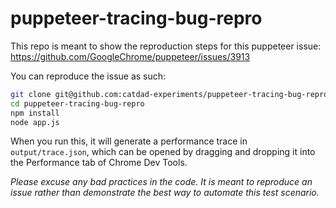 # puppeteer-tracing-bug-repro

This repo is meant to show the reproduction steps for this puppeteer issue: https://github.com/GoogleChrome/puppeteer/issues/3913

You can reproduce the issue as such:

```bash
git clone git@github.com:catdad-experiments/puppeteer-tracing-bug-repro.git
cd puppeteer-tracing-bug-repro
npm install
node app.js
```

When you run this, it will generate a performance trace in `output/trace.json`, which can be opened by dragging and dropping it into the Performance tab of Chrome Dev Tools.

_Please excuse any bad practices in the code. It is meant to reproduce an issue rather than demonstrate the best way to automate this test scenario._
